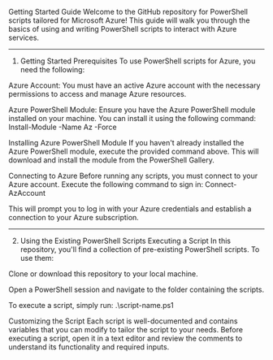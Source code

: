 Getting Started Guide
Welcome to the GitHub repository for PowerShell scripts tailored for Microsoft Azure! This guide will walk you through the basics of using and writing PowerShell scripts to interact with Azure services.


----------------------------------------------------------------

1. Getting Started
Prerequisites
To use PowerShell scripts for Azure, you need the following:

Azure Account: You must have an active Azure account with the necessary permissions to access and manage Azure resources.

Azure PowerShell Module: Ensure you have the Azure PowerShell module installed on your machine. You can install it using the following command:
Install-Module -Name Az -Force

Installing Azure PowerShell Module
If you haven't already installed the Azure PowerShell module, execute the provided command above. This will download and install the module from the PowerShell Gallery.

Connecting to Azure
Before running any scripts, you must connect to your Azure account. Execute the following command to sign in:
Connect-AzAccount

This will prompt you to log in with your Azure credentials and establish a connection to your Azure subscription.

----------------------------------------------------------------

2. Using the Existing PowerShell Scripts
Executing a Script
In this repository, you'll find a collection of pre-existing PowerShell scripts. To use them:

Clone or download this repository to your local machine.

Open a PowerShell session and navigate to the folder containing the scripts.

To execute a script, simply run:
.\script-name.ps1

Customizing the Script
Each script is well-documented and contains variables that you can modify to tailor the script to your needs. Before executing a script, open it in a text editor and review the comments to understand its functionality and required inputs.

